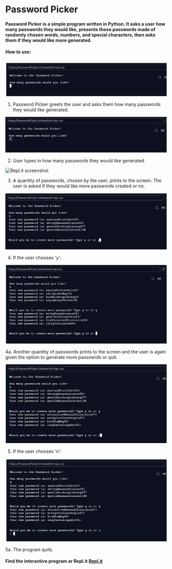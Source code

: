 # Password Picker

#### Password Picker is a simple program written in Python. It asks a user how many passwords they would like, presents these passwords made of randomly chosen words, numbers, and special characters, then asks them if they would like more generated.


##### How to use:
![Repl.it screenshot](/images/ppImg1.png)
1. Password Picker greets the user and asks them how many passwords they would like generated.

![Repl.it screenshot](/images/ppImg2.png)

2. User types in how many passwords they would like generated.

![Repl.it screenshot](/image/ppImg3.png)

3. A quantity of passwords, chosen by the user, prints to the screen. The user is asked if they would like more passwords created or no.

![Repl.it screenshot](/images/ppImg4.png)

4. If the user chooses 'y':

  ![Repl.it screenshot](/images/ppImg7.png)
  
  4a. Another quantity of passwords prints to the screen and the user is again given the option to generate more passowrds or quit.
  
![Repl.it screenshot](/images/ppImg5.png)

5. If the user chooses 'n':

  ![Repl.it screenshot](/images/ppImg6.png)
  
  5a. The program quits.
  
#### Find the interactive program ar Repl.it [Repl.it](https://repl.it/@19Steesh69/PasswordPicker#main.py)



